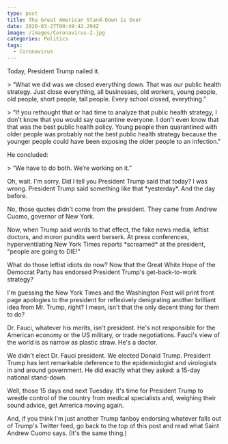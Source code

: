 ```yaml
---
type: post
title: The Great American Stand-Down Is Over
date: 2020-03-27T00:49:42.294Z
image: /images/Coronavirus-2.jpg
categories: Politics
tags:
  - Coronavirus
---
```

Today, President Trump nailed it. 

\> “What we did was we closed everything down. That was our public health strategy. Just close everything, all businesses, old workers, young people, old people, short people, tall people. Every school closed, everything.”

\> “If you rethought that or had time to analyze that public health strategy, I don't know that you would say quarantine everyone. I don't even know that that was the best public health policy. Young people then quarantined with older people was probably not the best public health strategy because the younger people could have been exposing the older people to an infection."

He concluded:

\>  “We have to do both. We’re working on it.”

Oh, wait. I'm sorry. Did I tell you President Trump said that today? I was wrong. President Trump said something like that \*yesterday\*. And the day before. 

No, those quotes didn't come from the president. They came from Andrew Cuomo, governor of New York. 

Now, when Trump said words to that effect, the fake news media, leftist doctors, and moron pundits went berserk. At press conferences, hyperventilating New York Times reports \*screamed\* at the president, "people are going to DIE!"

What do those leftist idiots do now? Now that the Great White Hope of the Democrat Party has endorsed President Trump's get-back-to-work strategy? 

I'm guessing the New York Times and the Washington Post will print front page apologies to the president for reflexively denigrating another brilliant idea from Mr. Trump, right? I mean, isn't that the only decent thing for them to do?

Dr. Fauci, whatever his merits, isn't president. He's not responsible for the American economy or the US military, or trade negotiations. Fauci's view of the world is as narrow as plastic straw. He's a doctor. 

We didn't elect Dr. Fauci president. We elected Donald Trump. President Trump has lent remarkable deference to the epidemiologist and virologists in and around government. He did exactly what they asked: a 15-day national stand-down. 

Well, those 15 days end next Tuesday. It's time for President Trump to wrestle control of the country from medical specialists and, weighing their sound advice, get America moving again. 

And, if you think I'm just another Trump fanboy endorsing whatever falls out of Trump's Twitter feed, go back to the top of this post and read what Saint Andrew Cuomo says. (It's the same thing.)
